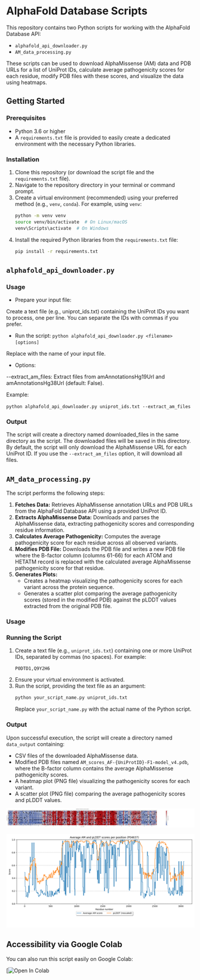 # AlphaFold Database Scripts

This repository contains two Python scripts for working with the AlphaFold Database API:

* `alphafold_api_downloader.py`
* `AM_data_processing.py`

These scripts can be used to download AlphaMissense (AM) data and PDB URLs for a list of UniProt IDs, calculate average pathogenicity scores for each residue, modify PDB files with these scores, and visualize the data using heatmaps.

## Getting Started

### Prerequisites

* Python 3.6 or higher
* A `requirements.txt` file is provided to easily create a dedicated environment with the necessary Python libraries.

### Installation

1.  Clone this repository (or download the script file and the `requirements.txt` file).
2.  Navigate to the repository directory in your terminal or command prompt.
3.  Create a virtual environment (recommended) using your preferred method (e.g., `venv`, `conda`). For example, using `venv`:
    ```bash
    python -m venv venv
    source venv/bin/activate  # On Linux/macOS
    venv\Scripts\activate  # On Windows
    ```
4.  Install the required Python libraries from the `requirements.txt` file:
    ```bash
    pip install -r requirements.txt
    ```


## `alphafold_api_downloader.py`

### Usage
* Prepare your input file:

Create a text file (e.g., uniprot_ids.txt) containing the UniProt IDs you want to process, one per line.
You can separate the IDs with commas if you prefer.

* Run the script:
`python alphafold_api_downloader.py <filename> [options]`

Replace <filename> with the name of your input file.

* Options:

--extract_am_files: Extract files from amAnnotationsHg19Url and amAnnotationsHg38Url (default: False).

Example:

`python alphafold_api_downloader.py uniprot_ids.txt --extract_am_files`

### Output

The script will create a directory named downloaded_files in the same directory as the script.
The downloaded files will be saved in this directory.
By default, the script will only download the AlphaMissense URL for each UniProt ID.
If you use the `--extract_am_files` option, it will download all files.

## `AM_data_processing.py`

The script performs the following steps:

1.  **Fetches Data:** Retrieves AlphaMissense annotation URLs and PDB URLs from the AlphaFold Database API using a provided UniProt ID.
2.  **Extracts AlphaMissense Data:** Downloads and parses the AlphaMissense data, extracting pathogenicity scores and corresponding residue information.
3.  **Calculates Average Pathogenicity:** Computes the average pathogenicity score for each residue across all observed variants.
4.  **Modifies PDB File:** Downloads the PDB file and writes a new PDB file where the B-factor column (columns 61-66) for each ATOM and HETATM record is replaced with the calculated average AlphaMissense pathogenicity score for that residue.
5.  **Generates Plots:**
    * Creates a heatmap visualizing the pathogenicity scores for each variant across the protein sequence.
    * Generates a scatter plot comparing the average pathogenicity scores (stored in the modified PDB) against the pLDDT values extracted from the original PDB file.

### Usage
### Running the Script

1.  Create a text file (e.g., `uniprot_ids.txt`) containing one or more UniProt IDs, separated by commas (no spaces). For example:
    ```
    P0DTD1,Q9Y2H6
    ```
2.  Ensure your virtual environment is activated.
3.  Run the script, providing the text file as an argument:
    ```bash
    python your_script_name.py uniprot_ids.txt
    ```
    Replace `your_script_name.py` with the actual name of the Python script.


### Output

Upon successful execution, the script will create a directory named `data_output` containing:

* CSV files of the downloaded AlphaMissense data.
* Modified PDB files named `AM_scores_AF-{UniProtID}-F1-model_v4.pdb`, where the B-factor column contains the average AlphaMissense pathogenicity scores.
* A heatmap plot (PNG file) visualizing the pathogenicity scores for each variant.
* A scatter plot (PNG file) comparing the average pathogenicity scores and pLDDT values.

![AM heatmap](https://github.com/paulynamagana/AFDB_scripts/blob/main/data_output/AM_heatmap_P04637.png)

![pLDDT and AM scores](https://github.com/paulynamagana/AFDB_scripts/blob/main/data_output/graph_plDDT-AM-score_P04637.png)


## Accessibility via Google Colab

You can also run this script easily on Google Colab:

[![Open In Colab](https://colab.research.google.com/github/paulynamagana/afdb-analysis-tools/blob/main/notebooks/alphamissense_notebook.ipynb)
